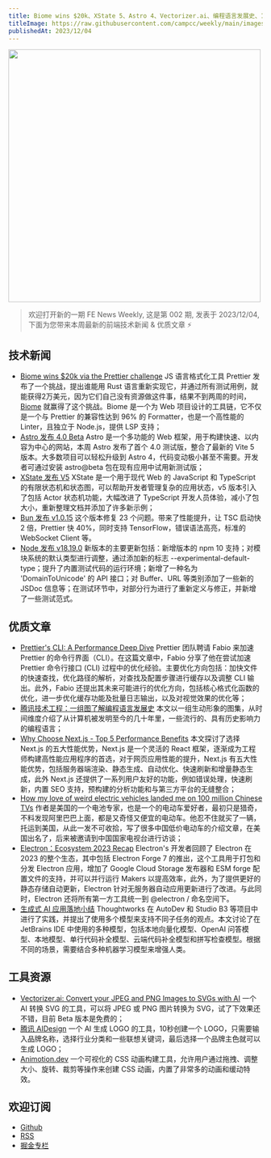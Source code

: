 ```yaml
---
title: Biome wins $20k、XState 5、Astro 4、Vectorizer.ai、编程语言发展史、10s 生成 LOGO
titleImage: https://raw.githubusercontent.com/campcc/weekly/main/images/weekly-002.png
publishedAt: 2023/12/04
---
```


<img src="https://raw.githubusercontent.com/campcc/weekly/main/images/weekly-002.png" width="500" />

> 欢迎打开新的一期 FE News Weekly, 这是第 002 期, 发表于 2023/12/04, 下面为您带来本周最新的前端技术新闻 & 优质文章 ⚡️

## 技术新闻

- [Biome wins $20k via the Prettier challenge](https://prettier.io/blog/2023/11/27/20k-bounty-was-claimed) JS 语言格式化工具 Prettier 发布了一个挑战，提出谁能用 Rust 语言重新实现它，并通过所有测试用例，就能获得2万美元，因为它们自己没有资源做这件事，结果不到两周的时间，[Biome](https://biomejs.dev/) 就赢得了这个挑战。Biome 是一个为 Web 项目设计的工具链，它不仅是一个与 Prettier 的兼容性达到 96% 的 Formatter，也是一个高性能的 Linter，且独立于 Node.js，提供 LSP 支持；
- [Astro 发布 4.0 Beta](https://astro.build/blog/astro-4-beta/) Astro 是一个多功能的 Web 框架，用于构建快速、以内容为中心的网站，本周 Astro 发布了首个 4.0 测试版，整合了最新的 Vite 5 版本。大多数项目可以轻松升级到 Astro 4，代码变动极小甚至不需要。开发者可通过安装 astro@beta 包在现有应用中试用新测试版；
- [XState 发布 V5](https://stately.ai/blog/2023-12-01-xstate-v5) XState 是一个用于现代 Web 的 JavaScript 和 TypeScript 的有限状态机和状态图，可以帮助开发者管理复杂的应用状态，v5 版本引入了包括 Actor 状态机功能，大幅改进了 TypeScript 开发人员体验，减小了包大小，重新整理文档并添加了许多新示例；
- [Bun 发布 v1.0.15](https://bun.sh/blog/bun-v1.0.15) 这个版本修复 23 个问题。带来了性能提升，让 TSC 启动快 2 倍，Prettier 快 40%，同时支持 TensorFlow，错误语法高亮，标准的 WebSocket Client 等。
- [Node 发布 v18.19.0](https://nodejs.org/en/blog/release/v18.19.0) 新版本的主要更新包括：新增版本的 npm 10 支持；对模块系统的默认类型进行调整，通过添加新的标志 --experimental-default-type；提升了内置测试代码的运行环境；新增了一种名为 'DomainToUnicode' 的 API 接口；对 Buffer、URL 等类别添加了一些新的 JSDoc 信息等；在测试环节中，对部分行为进行了重新定义与修正，并新增了一些测试范式。

## 优质文章

- [Prettier's CLI: A Performance Deep Dive](https://prettier.io/blog/2023/11/30/cli-deep-dive) Prettier 团队聘请 Fabio 来加速 Prettier 的命令行界面（CLI）。在这篇文章中，Fabio 分享了他在尝试加速 Prettier 命令行接口 (CLI) 过程中的优化经验。主要优化方向包括：加快文件的快速查找，优化路径的解析，对查找及配置步骤进行缓存以及调整 CLI 输出。此外，Fabio 还提出其未来可能进行的优化方向，包括核心格式化函数的优化，进一步优化缓存功能及批量日志输出，以及对视觉效果的优化等；
- [腾讯技术工程：一组图了解编程语言发展史](https://mp.weixin.qq.com/s/PGUv_10uDmE8qAoS6TZcJg) 本文以一组生动形象的图集，从时间维度介绍了从计算机被发明至今的几十年里，一些流行的、具有历史影响力的编程语言；
- [Why Choose Next.js - Top 5 Performance Benefits](https://cult.honeypot.io/reads/top-nextjs-performance-benefits/) 本文探讨了选择 Next.js 的五大性能优势，Next.js 是一个灵活的 React 框架，逐渐成为工程师构建高性能应用程序的首选，对于网页应用性能的提升，Next.js 有五大性能优势，包括服务器端渲染、静态生成、自动优化、快速刷新和增量静态生成，此外 Next.js 还提供了一系列用户友好的功能，例如错误处理，快速刷新，内置 SEO 支持，预构建的分析功能和与第三方平台的无缝整合；
- [How my love of weird electric vehicles landed me on 100 million Chinese TVs](https://electrek.co/2023/11/21/my-love-of-weird-electric-vehicles-landed-me-on-china-state-tv/) 作者是美国的一个电池专家，也是一个的电动车爱好者，最初只是猎奇，不料发现阿里巴巴上面，都是又奇怪又便宜的电动车。他忍不住就买了一辆，托运到美国，从此一发不可收拾，写了很多中国低价电动车的介绍文章，在美国出名了，后来被邀请到中国国家电视台进行访谈；
- [Electron：Ecosystem 2023 Recap](https://www.electronjs.org/blog/ecosystem-2023-eoy-recap) Electron's 开发者回顾了 Electron 在 2023 的整个生态，其中包括 Electron Forge 7 的推出，这个工具用于打包和分发 Electron 应用，增加了 Google Cloud Storage 发布器和 ESM forge 配置文件的支持，并可以并行运行 Makers 以提高效率，此外，为了提供更好的静态存储自动更新，Electron 针对无服务器自动应用更新进行了改进。与此同时，Electron 还将所有第一方工具统一到 @electron / 命名空间下。
- [生成式 AI 应用落地小结](https://mp.weixin.qq.com/s/-WehJoGc8ZG1aei-9XRoig) Thoughtworks 在 AutoDev 和 Studio B3 等项目中进行了实践，并提出了使用多个模型来支持不同子任务的观点。本文讨论了在 JetBrains IDE 中使用的多种模型，包括本地向量化模型、OpenAI 问答模型、本地模型、单行代码补全模型、云端代码补全模型和拼写检查模型。根据不同的场景，需要结合多种机器学习模型来增强人类。

## 工具资源

- [Vectorizer.ai: Convert your JPEG and PNG Images to SVGs with AI](https://vectorizer.ai/) 一个 AI 转换 SVG 的工具，可以将 JPEG 或 PNG 图片转换为 SVG，试了下效果还不错，目前 Beta 版本是免费的；
- [腾讯 AIDesign](https://ailogo.qq.com/guide/brandname) 一个 AI 生成 LOGO 的工具，10秒创建一个 LOGO，只需要输入品牌名称，选择行业分类和一些联想关键词，最后选择一个品牌主色就可以生成 LOGO；
- [Animotion.dev](https://animotion.dev/) 一个可视化的 CSS 动画构建工具，允许用户通过拖拽、调整大小、旋转、裁剪等操作来创建 CSS 动画，内置了非常多的动画和缓动特效。

## 欢迎订阅

- [Github](https://github.com/campcc/weekly)
- [RSS](https://campcc.github.io/weekly/public/rss.xml)
- [掘金专栏](https://juejin.cn/column/7304558952179023908)
